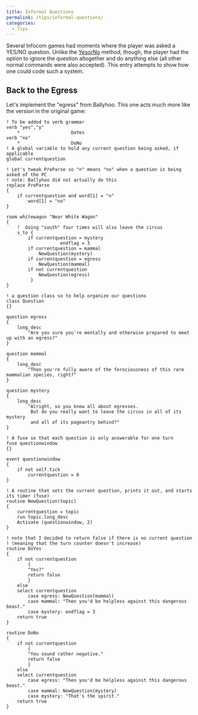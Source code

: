 ```yaml
---
title: Informal Questions
permalink: /tips/informal-questions/
categories: 
  - Tips
---
```


Several Infocom games had moments where the player was asked a YES/NO
question. Unlike the [YesorNo](YesorNo) method, though, the
player had the option to ignore the question altogether and do anything
else (all other normal commands were also accepted). This entry attempts
to show how one could code such a system.

## Back to the Egress

Let's implement the "egress" from Ballyhoo. This one acts much more like
the version in the original game:

    ! To be added to verb grammar
    verb "yes","y"
        *                   DoYes
    verb "no"
        *                   DoNo
    ! A global variable to hold any current question being asked, if applicable
    global currentquestion

    ! Let's tweak PreParse so "n" means "no" when a question is being asked of the PC
    ! note: Ballyhoo did not actually do this
    replace PreParse
    {
        if currentquestion and word[1] = "n"
            word[1] = "no"
    }

    room whitewagon "Near White Wagon"
    {
        !  Going "south" four times will also leave the circus
        s_to {
            if currentquestion = mystery
                        endflag = 3
            if currentquestion = mammal
                NewQuestion(mystery)
            if currentquestion = egress
                NewQuestion(mammal)
            if not currentquestion
                NewQuestion(egress)
             }
    }

    ! a question class so to help organize our questions
    class Question
    {}

    question egress
    {
        long_desc
            "Are you sure you're mentally and otherwise prepared to meet up with an egress?"
    }

    question mammal
    {
        long_desc
            "Then you're fully aware of the ferociousness of this rare mammalian species, right?"
    }

    question mystery
    {
        long_desc
            "Alright, so you know all about egresses.
             But do you really want to leave the circus in all of its mystery
             and all of its pageantry behind?"
    }

    ! A fuse so that each question is only answerable for one turn
    fuse questionwindow
    {}

    event questionwindow
    {
        if not self.tick
            currentquestion = 0
    }

    ! A routine that sets the current question, prints it out, and starts its timer (fuse)
    routine NewQuestion(topic)
    {
        currentquestion = topic
        run topic.long_desc
        Activate (questionwindow, 2)
    }

    ! note that I decided to return false if there is no current question
    ! (meaning that the turn counter doesn't increase)
    routine DoYes
    {
        if not currentquestion
            {
            "Yes?"
            return false
            }
        else
        select currentquestion
            case egress: NewQuestion(mammal)
            case mammal: "Then you'd be helpless against this dangerous beast."
            case mystery: endflag = 3
        return true
    }

    routine DoNo
    {
        if not currentquestion
            {
            "You sound rather negative."
            return false
            }
        else
        select currentquestion
            case egress: "Then you'd be helpless against this dangerous beast."
            case mammal: NewQuestion(mystery)
            case mystery: "That's the spirit."
        return true
    }
